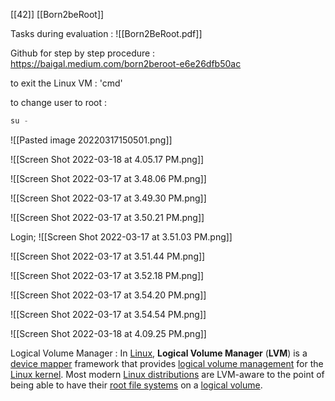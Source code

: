 [[42]] [[Born2beRoot]]

Tasks during evaluation :
![[Born2BeRoot.pdf]]

Github for step by step procedure :
https://baigal.medium.com/born2beroot-e6e26dfb50ac

to exit the Linux VM : 'cmd'

to change user to root : 
```js
su -
```

![[Pasted image 20220317150501.png]]

![[Screen Shot 2022-03-18 at 4.05.17 PM.png]]

![[Screen Shot 2022-03-17 at 3.48.06 PM.png]]

![[Screen Shot 2022-03-17 at 3.49.30 PM.png]]

![[Screen Shot 2022-03-17 at 3.50.21 PM.png]]

Login;
![[Screen Shot 2022-03-17 at 3.51.03 PM.png]]

![[Screen Shot 2022-03-17 at 3.51.44 PM.png]]

![[Screen Shot 2022-03-17 at 3.52.18 PM.png]]

![[Screen Shot 2022-03-17 at 3.54.20 PM.png]]

![[Screen Shot 2022-03-17 at 3.54.54 PM.png]]

![[Screen Shot 2022-03-18 at 4.09.25 PM.png]]

Logical Volume Manager :
In [Linux](https://en.wikipedia.org/wiki/Linux "Linux"), **Logical Volume Manager** (**LVM**) is a [device mapper](https://en.wikipedia.org/wiki/Device_mapper "Device mapper") framework that provides [logical volume management](https://en.wikipedia.org/wiki/Logical_volume_management "Logical volume management") for the [Linux kernel](https://en.wikipedia.org/wiki/Linux_kernel "Linux kernel"). Most modern [Linux distributions](https://en.wikipedia.org/wiki/Linux_distribution "Linux distribution") are LVM-aware to the point of being able to have their [root file systems](https://en.wikipedia.org/wiki/Root_file_system "Root file system") on a [logical volume](https://en.wikipedia.org/wiki/Logical_volume "Logical volume").